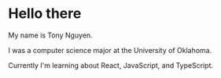 # Hello there

My name is Tony Nguyen.

I was a computer science major at the University of Oklahoma.

Currently I'm learning about React, JavaScript, and TypeScript.

<!---
tonyern/tonyern is a ✨ special ✨ repository because its `README.md` (this file) appears on your GitHub profile.
You can click the Preview link to take a look at your changes.
--->
